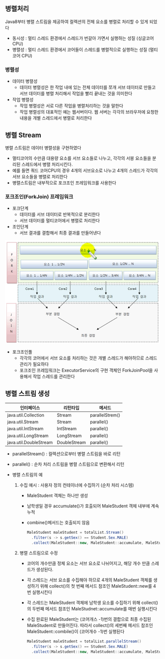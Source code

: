 ## 병렬처리

Java8부터 병렬 스트림을 제공하여 컬렉션의 전체 요소를 병렬로 처리할 수 있게 되었다

- 동시성 : 멀티 스레드 환경에서 스레드가 번갈아 가면서 실행하는 성질 (싱글코어 CPU)
- 병렬성 : 멀티 스레드 환경에서 코어들이 스레드를 병렬적으로 실행하는 성질 (멀티코어 CPU)

### 병렬성

- 데이터 병렬성
  - 데이터 병렬성은 한 작업 내에 있는 전체 데이터를 쪼개 서브 데이터로 만들고 서브 데이터를 병렬 처리해서 작업을 빨리 끝내는 것을 의미한다
- 작업 병렬성
  - 작업 병렬성은 서로 다른 작업을 병렬처리하는 것을 말한다
  - 작업 병렬성의 대표적인 예는 웹서버이다. 웹 서버는 각각의 브라우저에 요청한 내용을 개별 스레드에서 병렬로 처리한다

## 병렬 Stream

병렬 스트림은 데이터 병렬성을 구현하였다

- 멀티코어의 수만큼 대용량 요소를 서브 요소들로 나누고, 각각의 서븡 요소들을 분리된 스레드에서 병렬 처리시킨다.
- 예를 들면 쿼드 코어CPU의 경우 4개의 서브요소로 나누고 4개의 스레드가 각각의 서브 요소들을 병렬로 처리한다
- 병렬스트림은 내부적으로 포크조인 프레임워크를 사용한다



### 포크조인(ForkJoin) 프레임워크

- 포크단계
  - 데이터를 서브 데이터로 반복적으로 분리한다
  - 서브 데이터를 멀티코어에서 병렬로 처리한다
- 조인단계
  - 서브 결과를 결합해서 최종 결과를 만들어낸다

![ForkJoin](./image/forkjoin.png)

- 포크조인풀
  - 각각의 코어에서 서브 요소를 처리하는 것은 개별 스레드가 해야하므로 스레드 관리가 필요하다
  - 포크조인 프레임워크는 ExecutorService의 구현 객체인 ForkJoinPool을 사용해서 작업 스레드를 관리한다

## 병렬 스트림 생성

| 인터페이스             | 리턴타입     | 메서드          |
| ---------------------- | ------------ | --------------- |
| java.util.Collection   | Stream       | parallelStrem() |
| java.util.Stream       | Stream       | parallel()      |
| java.util.IntStream    | IntStream    | parallel()      |
| java.util.LongStream   | LongStream   | parallel()      |
| java.util.DoubleStream | DoubleStream | parallel()      |

- parallelStream() : 컬렉션으로부터 병렬 스트림을 바로 리턴

- parallel() : 순차 처리 스트림을 병렬 스트림으로 변환해서 리턴

- 병렬 스트림의 예

  1. 수집 예시 : 사용자 정의 컨테이너에 수집하기 (순차 처리 시스템)

     - MaleStudent 객체는 하나만 생성

     - 남학생일 경우 accumulate()가 호출되어 MaleStudent 객체 내부에 계속 누적

     - combine()메서드는 호출되지 않음

       ```java
       MaleStudent maleStudent = totalList.Stream()
         .filter(s -> s.getSex() == Student.Sex.MALE)
         .collect(MaleStudent::new, MaleStudent::accumulate, MaleStudent::combine);
       ```

  2. 병렬 스트림으로 수정

     - 코어의 개수만큼 정체 요소는 서브 요소로 나뉘어지고, 해당 개수 만큼 스레드가 생성된다.

     - 각 스레드는 서브 요소를 수집해야 하므로 4개의 MaleStudent 객체를 생성하기 위해 collect()의 첫 번째 메서드 참조인 MaleStudent::new를 4번 실행시킨다

     - 각 스레드는 MaleStudent 객체에 남학생 요소를 수집하기 위해 collect()의 두번째 메서드 참조인 MaleStudnet::accumulate를 매번 실행시킨다

     - 수집 완료된 MaleStudent는 (코어개스 -1)번의 결합으로 최종 수집된 MaleStudent로 만들어진다. 따라서 collect()의 세번째 메서드 참조인 MaleStudent::combile()이 (코어개수 -1)번 실행된다

       ```java
       MaleStudent maleStudent = totalList.parallelStream()
         .filter(s -> s.getSex() == Student.Sex.MALE)
         .collect(MaleStudent::new, MaleStudent::accumulate, MaleStudent::combine);
       ```

       

